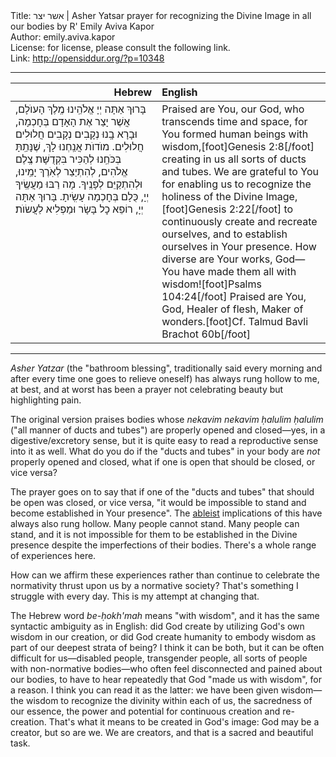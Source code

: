 <html>
<head></head>
<body>
Title: אשר יצר | Asher Yatsar prayer for recognizing the Divine Image in all our bodies by R' Emily Aviva Kapor<br />
Author: emily.aviva.kapor<br />
License: for license, please consult the following link.<br />
Link: <a href="http://opensiddur.org/?p=10348">http://opensiddur.org/?p=10348</a>
<p />
<hr />

<table style="margin-left: auto;margin-right: auto;" class="draggable">
<thead><tr><th id="x" style="text-align: right;">Hebrew</th><th style="text-align: left;">English</th></tr></thead>
<tbody>
<tr>
<td style="vertical-align:top;" width="46%">
<div class="liturgy"><span lang="he">
בָּרוּךְ אַתָּה יְיָ אֱלֹהֵֽינוּ מֶֽלֶךְ הָעוֺלָם,
אֲשֶׁר יָצַר אֶת הָאָדָם בְּחׇכְמָה,
וּבָרָא בָֽנוּ נְקָבִים נְקָבִים חֲלוּלִים חֲלוּלִים.
מוֺדוֺת אֲנַֽחְנוּ לָךְ, שֶׁנָּתַֽתָּ בְּכֹּחֵֽנוּ
לְהַכִּיר בִּקְדֻשָּׁת צֶֽלֶם אֱלֹהִים,
לְהִתְיַצֵר לְאֹֽרֶךְ יָמֵֽינוּ,
וּלְהִתְקַיֵּם לְפָנֶֽיךָ.
מָה רַבּוּ מַעֲשֶֽׂיךָ יְיָ,
 כֻּלָם בְּחׇכְמָה עָשִֽׂיתָ.
בָּרוּךְ אַתָּה יְיָ, רוֹפֵא כׇל בָּשָׂר וּמַפְלִיא לַעֲשׂוֺת׃
</span></div></td>

<td style="vertical-align: top" width="53%"><div class="english">
Praised are You, our God, who transcends time and space,
for You formed human beings with wisdom,[foot]Genesis 2:8[/foot]
creating in us all sorts of ducts and tubes.
We are grateful to You for enabling us
to recognize the holiness of the Divine Image,[foot]Genesis 2:22[/foot]
to continuously create and recreate ourselves,
and to establish ourselves in Your presence.
How diverse are Your works, God—
You have made them all with wisdom![foot]Psalms 104:24[/foot]
Praised are You, God, Healer of flesh, Maker of wonders.[foot]Cf. Talmud Bavli Brachot 60b[/foot]
</div></td>
</tr>
</tbody></table>

<hr />

<em>Asher Yatzar</em> (the "bathroom blessing", traditionally said every morning and after every time one goes to relieve oneself) has always rung hollow to me, at best, and at worst has been a prayer not celebrating beauty but highlighting pain.

The original version praises bodies whose <em>nekavim nekavim ḥalulim ḥalulim</em> ("all manner of ducts and tubes") are properly opened and closed—yes, in a digestive/excretory sense, but it is quite easy to read a reproductive sense into it as well. What do you do if the "ducts and tubes" in your body are <em>not</em> properly opened and closed, what if one is open that should be closed, or vice versa?

The prayer goes on to say that if one of the "ducts and tubes" that should be open was closed, or vice versa, "it would be impossible to stand and become established in Your presence". The <a href="https://en.wikipedia.org/wiki/Ableism">ableist</a> implications of this have always also rung hollow. Many people cannot stand. Many people can stand, and it is not impossible for them to be established in the Divine presence despite the imperfections of their bodies. There's a whole range of experiences here.

How can we affirm these experiences rather than continue to celebrate the normativity thrust upon us by a normative society? That's something I struggle with every day. This is my attempt at changing that.

The Hebrew word <em>be-ḥokh'mah</em> means "with wisdom", and it has the same syntactic ambiguity as in English: did God create by utilizing God's own wisdom in our creation, or did God create humanity to embody wisdom as part of our deepest strata of being? I think it can be both, but it can be often difficult for us—disabled people, transgender people, all sorts of people with non-normative bodies—who often feel disconnected and pained about our bodies, to have to hear repeatedly that God "made us with wisdom", for a reason. I think you can read it as the latter: we have been given wisdom—the wisdom to recognize the divinity within each of us, the sacredness of our essence, the power and potential for continuous creation and re-creation. That's what it means to be created in God's image: God may be a creator, but so are we. We are creators, and that is a sacred and beautiful task.
</body>
</html>